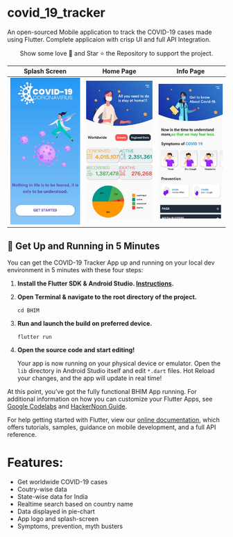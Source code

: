 # covid_19_tracker

An open-sourced Mobile application to track the COVID-19 cases made using Flutter. Complete applicaion with crisp UI and full API Integration.

<p align="center">
Show some love 💜 and Star ⭐️ the Repository to support the project.

|                 Splash Screen               |                Home Page                |                    Info Page                    |
|:-------------------------------------------------:|:-------------------------------------------------:|:-------------------------------------------------:|
|<img width="1604" src="/splash-screen.jpeg"> | <img width="1604" src="/homepage.jpeg"> | <img width="1604" src="/infopage.jpeg"> |


## :rocket: Get Up and Running in 5 Minutes

You can get the COVID-19 Tracker App up and running on your local dev environment in 5 minutes with these four steps:

1. **Install the Flutter SDK & Android Studio. [Instructions](https://medium.com/enappd/install-flutter-on-windows-and-mac-1fd1dde453ba).**

2. **Open Terminal & navigate to the root directory of the project.**

   ```shell
   cd BHIM
   ```

3. **Run and launch the build on preferred device.**

   ```shell
   flutter run
   ```

4. **Open the source code and start editing!**

   Your app is now running on your physical device or emulator. Open the `lib` directory in Android Studio itself and edit `*.dart` files. Hot Reload your changes, and the app will update in real time!

At this point, you’ve got the fully functional BHIM App running. For additional information on how you can customize your Flutter Apps, see [Google Codelabs](https://codelabs.developers.google.com/codelabs/flutter/) and [HackerNoon Guide](https://hackernoon.com/making-the-most-of-flutter-from-basics-to-customization-433171581d01).

For help getting started with Flutter, view our
[online documentation](https://flutter.dev/docs), which offers tutorials,
samples, guidance on mobile development, and a full API reference.

# Features:

- Get worldwide COVID-19 cases
- Coutry-wise data
- State-wise data for India
- Realtime search based on country name
- Data displayed in pie-chart
- App logo and splash-screen
- Symptoms, prevention, myth busters
